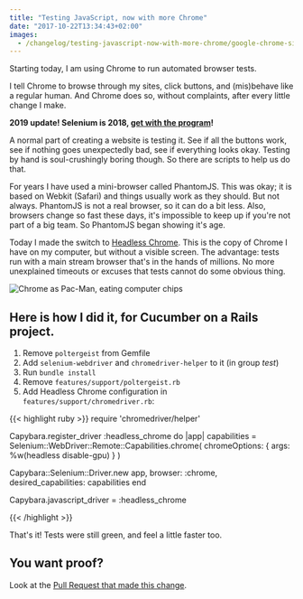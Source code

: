 ```yaml
---
title: "Testing JavaScript, now with more Chrome"
date: "2017-10-22T13:34:43+02:00"
images:
  - /changelog/testing-javascript-now-with-more-chrome/google-chrome-sign.jpg
---
```

Starting today, I am using Chrome to run automated browser tests.
<!--more-->

I tell Chrome to browse through my sites, click buttons, and (mis)behave like a regular human. And Chrome does so, without complaints, after every little change I make.


**2019 update! Selenium is 2018, [get with the program](https://www.spacebabies.nl/portfolio/testing-applications-with-chrome-devtools-protocol/)!**

A normal part of creating a website is testing it. See if all the buttons work,
see if nothing goes unexpectedly bad, see if everything looks okay. Testing by
hand is soul-crushingly boring though. So there are scripts to help us do that.

For years I have used a mini-browser called PhantomJS. This was okay; it is
based on Webkit (Safari) and things usually work as they should. But not
always. PhantomJS is not a real browser, so it can do a bit less. Also, browsers
change so fast these days, it's impossible to keep up if you're not part of
a big team. So PhantomJS began showing it's age.

Today I made the switch to [Headless Chrome](https://developers.google.com/web/updates/2017/04/headless-chrome). This is the copy of Chrome I have
on my computer, but without a visible screen. The advantage: tests run with
a main stream browser that's in the hands of millions. No more unexplained
timeouts or excuses that tests cannot do some obvious thing.

![Chrome as Pac-Man, eating computer chips][1]

## Here is how I did it, for Cucumber on a Rails project.

1. Remove `poltergeist` from Gemfile
2. Add `selenium-webdriver` and `chromedriver-helper` to it (in group *test*)
3. Run `bundle install`
4. Remove `features/support/poltergeist.rb`
5. Add Headless Chrome configuration in `features/support/chromedriver.rb`:

{{< highlight ruby >}}
require 'chromedriver/helper'

Capybara.register_driver :headless_chrome do |app|
  capabilities = Selenium::WebDriver::Remote::Capabilities.chrome(
    chromeOptions: { args: %w(headless disable-gpu) }
  )

  Capybara::Selenium::Driver.new app,
    browser: :chrome,
    desired_capabilities: capabilities
end

Capybara.javascript_driver = :headless_chrome

{{< /highlight >}}

That's it! Tests were still green, and feel a little faster too.

## You want proof?

Look at the [Pull Request that made this change](https://github.com/scrollytelling/app/pull/21/files).

[1]: /img/portfolio/chrome-pac-man-eating-computer-chips.gif
